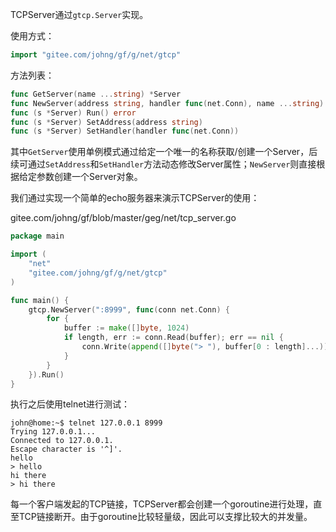 TCPServer通过```gtcp.Server```实现。

使用方式：
```go
import "gitee.com/johng/gf/g/net/gtcp"
```

方法列表：
```go
func GetServer(name ...string) *Server
func NewServer(address string, handler func(net.Conn), name ...string) *Server
func (s *Server) Run() error
func (s *Server) SetAddress(address string)
func (s *Server) SetHandler(handler func(net.Conn))
```

其中```GetServer```使用单例模式通过给定一个唯一的名称获取/创建一个Server，后续可通过```SetAddress```和```SetHandler```方法动态修改Server属性；```NewServer```则直接根据给定参数创建一个Server对象。

我们通过实现一个简单的echo服务器来演示TCPServer的使用：

gitee.com/johng/gf/blob/master/geg/net/tcp_server.go

```go
package main

import (
    "net"
    "gitee.com/johng/gf/g/net/gtcp"
)

func main() {
    gtcp.NewServer(":8999", func(conn net.Conn) {
        for {
            buffer := make([]byte, 1024)
            if length, err := conn.Read(buffer); err == nil {
                conn.Write(append([]byte("> "), buffer[0 : length]...))
            }
        }
    }).Run()
}
```

执行之后使用telnet进行测试：

```shell
john@home:~$ telnet 127.0.0.1 8999
Trying 127.0.0.1...
Connected to 127.0.0.1.
Escape character is '^]'.
hello        
> hello
hi there
> hi there
```

每一个客户端发起的TCP链接，TCPServer都会创建一个goroutine进行处理，直至TCP链接断开。由于goroutine比较轻量级，因此可以支撑比较大的并发量。
